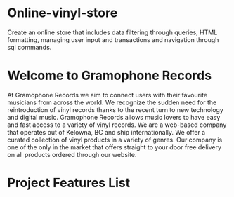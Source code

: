 # Online-vinyl-store
Create an online store that includes data filtering through queries, HTML formatting, managing user input and transactions and navigation through sql commands.

# Welcome to Gramophone Records
At Gramophone Records we aim to connect users with their favourite musicians from across the world.
We recognize the sudden need for the reintroduction of vinyl records thanks to the recent turn to new technology and digital music. 
Gramophone Records allows music lovers to have easy and fast access to a variety of vinyl records.
We are a web-based company that operates out of Kelowna, BC and ship internationally.
We offer a curated collection of vinyl products in a variety of genres.
Our company is one of the only in the market that offers straight to your door free delivery on all products ordered through our website.

# Project Features List 

